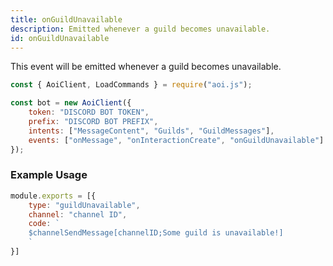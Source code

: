 ```yaml
---
title: onGuildUnavailable
description: Emitted whenever a guild becomes unavailable.
id: onGuildUnavailable
---
```


This event will be emitted whenever a guild becomes unavailable.

```javascript
const { AoiClient, LoadCommands } = require("aoi.js");

const bot = new AoiClient({
    token: "DISCORD BOT TOKEN",
    prefix: "DISCORD BOT PREFIX",
    intents: ["MessageContent", "Guilds", "GuildMessages"],
    events: ["onMessage", "onInteractionCreate", "onGuildUnavailable"]
});
```

### Example Usage

```javascript
module.exports = [{
    type: "guildUnavailable",
    channel: "channel ID",
    code: `
    $channelSendMessage[channelID;Some guild is unavailable!]
    `
}]
```